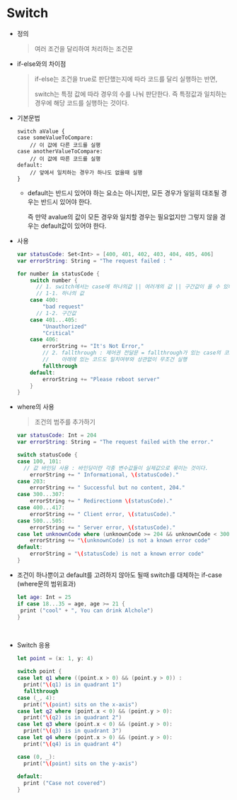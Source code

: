 # Switch

* 정의 

  > 여러 조건을 달리하여 처리하는 조건문 



* if-else와의 차이점

  > if-else는 조건을 true로 판단했는지에 따라 코드를 달리 실행하는 반면,
  >
  > switch는 특정 값에 따라 경우의 수를 나눠 판단한다. 즉 특정값과 일치하는 경우에 해당 코드를 실행하는 것이다.



* 기본문법

  ```
  switch aValue {
  case someValueToCompare:
      // 이 값에 다른 코드를 실행
  case anotherValueToCompare:
      // 이 값에 따른 코드를 실행
  default:
      // 앞에서 일치하는 경우가 하나도 없을때 실행
  }
  ```

  * default는 반드시 있어야 하는 요소는 아니지만, 모든 경우가 일일히 대조될 경우는 반드시 있어야 한다.

    즉 만약 avalue의 값이 모든 경우와 일치할 경우는 필요없지만 그렇지 않을 경우는 default값이 있어야 한다.

* 사용

  ``` SWIFT
  var statusCode: Set<Int> = [400, 401, 402, 403, 404, 405, 406]
  var errorString: String = "The request failed : "

  for number in statusCode {
      switch number {
        // 1. switch에서는 case에 하나의값 || 여러개의 값 || 구간값이 올 수 있다.
        // 1-1. 하나의 값
      case 400:
          "bad request"
        // 1-2. 구간값
      case 401...405:
          "Unauthorized"
          "Critical"
      case 406:
          errorString += "It's Not Error,"
          // 2. fallthrough : 제어권 전달문 = fallthrough가 있는 case의 코드를 실행하고
          //    아래에 있는 코드도 일치여부와 상관없이 무조건 실행
          fallthrough
      default:
          errorString += "Please reboot server"
      }
  }
  ```



* where의 사용

  >  조건의 범주를 추가하기

  ```swift
  var statusCode: Int = 204
  var errorString: String = "The request failed with the error."

  switch statusCode {
  case 100, 101:
    // 값 바인딩 사용 : 바인딩이란 각종 변수값들이 실제값으로 묶이는 것이다.
      errorString += " Informational, \(statusCode)."
  case 203:
      errorString += " Successful but no content, 204."
  case 300...307:
      errorString += " Redirectionm \(statusCode)."
  case 400...417:
      errorString += " Client error, \(statusCode)."
  case 500...505:
      errorString += " Server error, \(statusCode)."
  case let unknownCode where (unknownCode >= 204 && unknownCode < 300 || unknownCode > 307 && unknownCode < 400 || unknownCode > 417 && unknownCode < 500 || unknownCode > 505) :
      errorString += "\(unknownCode) is not a known error code"
  default:
      errorString = "\(statusCode) is not a known error code"
  }
  ```



* 조건이 하나뿐이고 default를 고려하지 않아도 될때 switch를 대체하는 if-case (where문의 범위효과)

     ```swift
  let age: Int = 25
  if case 18...35 = age, age >= 21 {
      print ("cool" + ", You can drink Alchole")
  }
     ```

  ​

* Switch 응용

    ```swift
  let point = (x: 1, y: 4)

  switch point {
  case let q1 where ((point.x > 0) && (point.y > 0)) :
      print("\(q1) is in quadrant 1")
      fallthrough
  case (_, 4):
      print("\(point) sits on the x-axis")
  case let q2 where (point.x < 0) && (point.y > 0):
      print("\(q2) is in quadrant 2")
  case let q3 where (point.x < 0) && (point.y > 0):
      print("\(q3) is in quadrant 3")
  case let q4 where (point.x > 0) && (point.y > 0):
      print("\(q4) is in quadrant 4")

  case (0, _):
      print("\(point) sits on the y-axis")
      
  default:
      print ("Case not covered")
  }
    ```

  ​